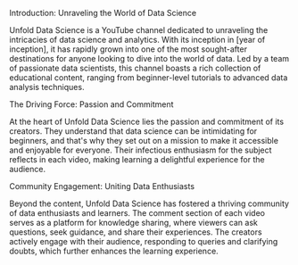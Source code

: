 Introduction: Unraveling the World of Data Science

Unfold Data Science is a YouTube channel dedicated to unraveling the intricacies of data science and analytics. 
With its inception in [year of inception], it has rapidly grown into one of the most sought-after destinations for anyone looking to dive into the world of data. 
Led by a team of passionate data scientists, this channel boasts a rich collection of educational content, ranging from beginner-level tutorials to advanced data analysis techniques.

The Driving Force: Passion and Commitment

At the heart of Unfold Data Science lies the passion and commitment of its creators. They understand that data science can be intimidating for beginners, 
and that's why they set out on a mission to make it accessible and enjoyable for everyone. Their infectious enthusiasm for the subject reflects in each video, 
making learning a delightful experience for the audience.

Community Engagement: Uniting Data Enthusiasts

Beyond the content, Unfold Data Science has fostered a thriving community of data enthusiasts and learners. 
The comment section of each video serves as a platform for knowledge sharing, where viewers can ask questions, seek guidance, and share their experiences. 
The creators actively engage with their audience, responding to queries and clarifying doubts, which further enhances the learning experience.

